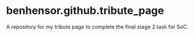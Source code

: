 # benhensor.github.tribute_page
A repository for my tribute page to complete the final stage 2 task for SoC.
